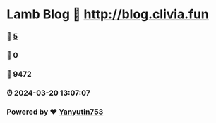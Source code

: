 # Lamb Blog :link: http://blog.clivia.fun 
### :page_facing_up: [5](http://blog.clivia.fun/tag.html) 
### :speech_balloon: 0 
### :hibiscus: 9472 
### :alarm_clock: 2024-03-20 13:07:07 
### Powered by :heart: [Yanyutin753](https://github.com/Yanyutin753/Gmeek)
